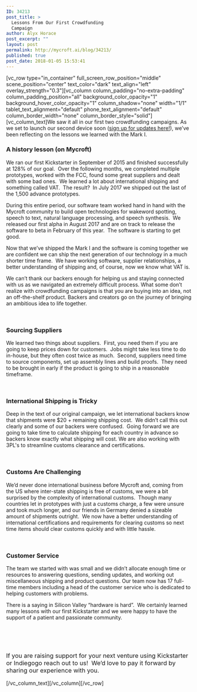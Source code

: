 ```yaml
---
ID: 34213
post_title: >
  Lessons From Our First Crowdfunding
  Campaign
author: Alyx Horace
post_excerpt: ""
layout: post
permalink: http://mycroft.ai/blog/34213/
published: true
post_date: 2018-01-05 15:53:41
---
```

[vc_row type="in_container" full_screen_row_position="middle" scene_position="center" text_color="dark" text_align="left" overlay_strength="0.3"][vc_column column_padding="no-extra-padding" column_padding_position="all" background_color_opacity="1" background_hover_color_opacity="1" column_shadow="none" width="1/1" tablet_text_alignment="default" phone_text_alignment="default" column_border_width="none" column_border_style="solid"][vc_column_text]We saw it all in our first two crowdfunding campaigns. <span style="font-weight: 400;">As we set to launch our second device soon (<a href="https://mycroft.ai/kickstarter-mark-2/?utm_source=ActiveCampaign&amp;utm_medium=email&amp;utm_content=Something+Big+is+Coming&amp;utm_campaign=Teaser+Email+%231+%7C+Something+Big+is+Coming">sign up for updates here!</a>), we’ve been reflecting on the lessons we learned with the Mark I.</span>
<h3><b>A history lesson (on Mycroft)</b></h3>
<span style="font-weight: 400;">We ran our first Kickstarter in September of 2015 and finished successfully at 128% of our goal.  Over the following months, we completed multiple prototypes, worked with the FCC, found some great suppliers and dealt with some bad ones.  We learned a lot about international shipping and something called VAT.  The result?  In July 2017 we shipped out the last of the 1,500 advance prototypes.</span>

<span style="font-weight: 400;">During this entire period, our software team worked hand in hand with the Mycroft community to build open technologies for wakeword spotting, speech to text, natural language processing, and speech synthesis.  We released our first alpha in August 2017 and are on track to release the software to beta in February of this year.  The software is starting to get good.</span>

<span style="font-weight: 400;">Now that we’ve shipped the Mark I and the software is coming together we are confident we can ship the next generation of our technology in a much shorter time frame.  We have working software, supplier relationships, a better understanding of shipping and, of course, now we know what VAT is.</span>

<span style="font-weight: 400;">We can’t thank our backers enough for helping us and staying connected with us as we navigated an extremely difficult process. What some don’t realize with crowdfunding campaigns is that you are buying into an idea, not an off-the-shelf product. Backers and creators go on the journey of bringing an ambitious idea to life together.</span>

&nbsp;
<h3><b>Sourcing Suppliers</b></h3>
<span style="font-weight: 400;">We learned two things about suppliers.  First, you need them if you are going to keep prices down for customers.  Jobs might take less time to do in-house, but they often cost twice as much.  Second, suppliers need time to source components, set up assembly lines and build proofs.  They need to be brought in early if the product is going to ship in a reasonable timeframe.</span>

&nbsp;
<h3><b>International Shipping is Tricky</b></h3>
<span style="font-weight: 400;">Deep in the text of our original campaign, we let international backers know that shipments were $20 + remaining shipping cost.  We didn’t call this out clearly and some of our backers were confused.  Going forward we are going to take time to calculate shipping for each country in advance so backers know exactly what shipping will cost. We are also working with</span><span style="font-weight: 400;"> 3PL's to streamline customs clearance and certifications.</span>

&nbsp;
<h3><b>Customs Are Challenging</b></h3>
<span style="font-weight: 400;">We’d never done international business before Mycroft and, coming from the US where inter-state shipping is free of customs, we were a bit surprised by the complexity of international customs.  Though many countries let in prototypes with just a customs charge, a few were unsure and took much longer, and our friends in Germany denied a sizeable amount of shipments outright.  We now have a better understanding of international certifications and requirements for clearing customs so next time items should clear customs quickly and with little hassle.</span>

&nbsp;
<h3><b>Customer Service</b></h3>
<span style="font-weight: 400;">The team we started with was small and we didn’t allocate enough time or resources to answering questions, sending updates, and working out miscellaneous shipping and product questions. Our team now has 17 full-time members including a head of the customer service who is dedicated to helping customers with problems.</span>

<span style="font-weight: 400;">There is a saying in Silicon Valley “hardware is hard”.  We certainly learned many lessons with our first Kickstarter and we were happy to have the support of a patient and passionate community.  </span>

&nbsp;

&nbsp;
<h3><span style="font-weight: 400;">If you are raising support for your next venture using Kickstarter or Indiegogo reach out to us!  We’d love to pay it forward by sharing our experience with you.</span></h3>
[/vc_column_text][/vc_column][/vc_row]